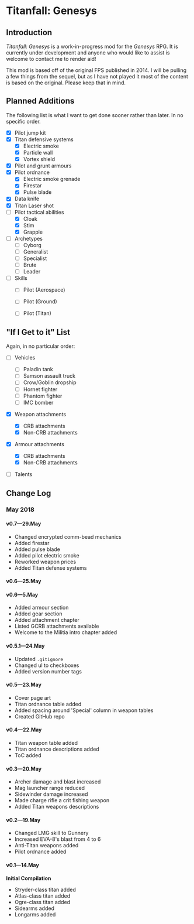 # Titanfall: Genesys

## Introduction
*Titanfall: Genesys* is a work-in-progress mod for the *Genesys* RPG. It is currently under development and anyone who would like to assist is welcome to contact me to render aid!

This mod is based off of the original FPS published in 2014. I will be pulling a few things from the sequel, but as I have not played it most of the content is based on the original. Please keep that in mind.

## Planned Additions
The following list is what I want to get done sooner rather than later. In no specific order.

- [X] Pilot jump kit
- [X] Titan defensive systems
  -  [X] Electric smoke
  -  [X] Particle wall
  -  [X] Vortex shield
- [X] Pilot and grunt armours
- [X] Pilot ordnance
  -  [X] Electric smoke grenade
  -  [X] Firestar
  -  [X] Pulse blade
- [X] Data knife
- [X] Titan Laser shot
- [ ] Pilot tactical abilities
  -  [X] Cloak
  -  [X] Stim
  -  [X] Grapple
- [ ] Archetypes
  - [ ] Cyborg
  - [ ] Generalist
  - [ ] Specialist
  - [ ] Brute
  - [ ] Leader
- [ ] Skills
  - [ ] Pilot (Aerospace)
  - [ ] Pilot (Ground)
  - [ ] Pilot (Titan)


## "If I Get to it" List
Again, in no particular order:

- [ ] Vehicles
  -  [ ] Paladin tank
  -  [ ] Samson assault truck
  -  [ ] Crow/Goblin dropship
  -  [ ] Hornet fighter
  -  [ ] Phantom fighter
  -  [ ] IMC bomber
- [X] Weapon attachments
  - [X] CRB attachments
  - [X] Non-CRB attachments
- [X] Armour attachments
  - [X] CRB attachments
  - [X] Non-CRB attachments
- [ ] Talents



## Change Log
### May 2018

#### v0.7—29.May
* Changed encrypted comm-bead mechanics
* Added firestar
* Added pulse blade
* Added pilot electric smoke
* Reworked weapon prices
* Added Titan defense systems
 

#### v0.6—25.May

#### v0.6—5.May
* Added armour section
* Added gear section
* Added attachment chapter
* Listed GCRB attachments available
* Welcome to the Militia intro chapter added

#### v0.5.1—24.May
* Updated `.gitignore`
* Changed ul to checkboxes
* Added version number tags

#### v0.5—23.May
* Cover page art
* Titan ordnance table added
* Added spacing around 'Special' column in weapon tables
* Created GitHub repo

#### v0.4—22.May
* Titan weapon table added
* Titan ordnance descriptions added
* ToC added

#### v0.3—20.May
* Archer damage and blast increased
* Mag launcher range reduced
* Sidewinder damage increased
* Made charge rifle a crit fishing weapon
* Added Titan weapons descriptions

#### v0.2—19.May
* Changed LMG skill to Gunnery
* Increased EVA-8's blast from 4 to 6
* Anti-Titan weapons added
* Pilot ordnance added

#### v0.1—14.May
**Initial Compilation**

* Stryder-class titan added
* Atlas-class titan added
* Ogre-class titan added
* Sidearms added
* Longarms added





